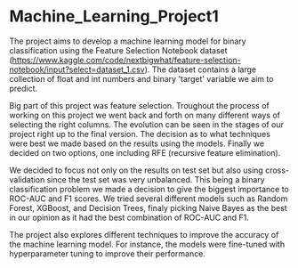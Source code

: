 # Machine_Learning_Project1

The project aims to develop a machine learning model for binary classification using the Feature Selection Notebook dataset (https://www.kaggle.com/code/nextbigwhat/feature-selection-notebook/input?select=dataset_1.csv). The dataset contains a large collection of float and int numbers and binary 'target' variable we aim to predict. 

Big part of this project was feature selection. Troughout the process of working on this project we went back and forth on many different ways of selecting the right columns. The evolution can be seen in the stages of our project right up to the final version. The decision as to what techniques were best we made based on the results using the models. Finally we decided on two options, one including RFE (recursive feature elimination).

We decided to focus not only on the results on test set but also using cross-validation since the test set was very unbalanced. This being a binary classification problem we made a decision to give the biggest importance to ROC-AUC and F1 scores. We tried several different models such as Random Forest, XGBoost, and Decision Trees, finaly picking Naive Bayes as the best in our opinion as it had the best combination of ROC-AUC and F1.

The project also explores different techniques to improve the accuracy of the machine learning model. For instance, the models were fine-tuned with hyperparameter tuning to improve their performance.


